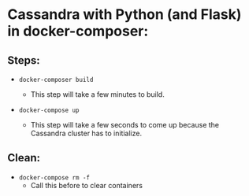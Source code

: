 # Cassandra with Python (and Flask) in docker-composer:

## Steps:

* ```docker-composer build```
    * This step will take a few minutes to build.


* ```docker-compose up```
    * This step will take a few seconds to come up because the Cassandra cluster has to initialize.

## Clean:
* ```docker-compose rm -f```
    * Call this before to clear containers    


